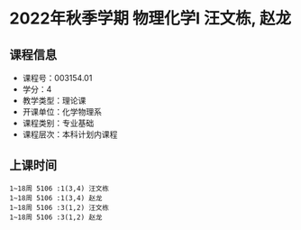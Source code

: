 # 2022年秋季学期 物理化学I 汪文栋, 赵龙






## 课程信息

- 课程号：003154.01
- 学分：4
- 教学类型：理论课
- 开课单位：化学物理系
- 课程类别：专业基础
- 课程层次：本科计划内课程

## 上课时间

```
1~18周 5106 :1(3,4) 汪文栋
1~18周 5106 :1(3,4) 赵龙
1~18周 5106 :3(1,2) 汪文栋
1~18周 5106 :3(1,2) 赵龙
```

